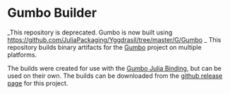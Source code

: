 # Gumbo Builder

_This repository is deprecated. Gumbo is now built using https://github.com/JuliaPackaging/Yggdrasil/tree/master/G/Gumbo _
This repository builds binary artifacts for the [Gumbo](https://github.com/google/gumbo-parser) project on multiple platforms.

The builds were created for use with the [Gumbo Julia Binding](https://github.com/porterjamesj/Gumbo.jl), but can be used on their own. The builds can be downloaded from the [github release page](https://github.com/aviks/GumboBuilder/releases) for this project.
